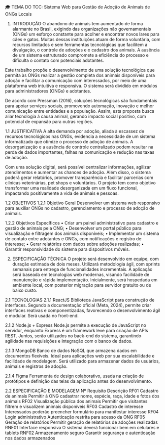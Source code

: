 🎓 TEMA DO TCC:
Sistema Web para Gestão de Adoção de Animais de ONGs Locais

1. INTRODUÇÃO
O abandono de animais tem aumentado de forma alarmante no Brasil, exigindo das organizações não governamentais (ONGs) um esforço constante para acolher e encontrar novos lares para cães e gatos. Muitas dessas instituições atuam de forma voluntária, com recursos limitados e sem ferramentas tecnológicas que facilitem a divulgação, o controle de adoções e o cadastro dos animais. A ausência de um sistema estruturado compromete a eficiência do processo e dificulta o contato com potenciais adotantes.

Este trabalho propõe o desenvolvimento de uma solução tecnológica que permita às ONGs realizar a gestão completa dos animais disponíveis para adoção e facilitar a comunicação com interessados, por meio de uma plataforma web intuitiva e responsiva. O sistema será dividido em módulos para administradores (ONGs) e adotantes.

De acordo com Pressman (2016), soluções tecnológicas são fundamentais para apoiar serviços sociais, promovendo automação, inovação e melhor comunicação entre entidades e a população. Assim, esta proposta busca aliar tecnologia à causa animal, gerando impacto social positivo, com potencial de expansão para outras regiões.

1.1 JUSTIFICATIVA
A alta demanda por adoção, aliada à escassez de recursos tecnológicos nas ONGs, evidencia a necessidade de um sistema informatizado que otimize o processo de adoção de animais. A desorganização e a ausência de controle centralizado podem resultar na perda de dados importantes, falhas na comunicação e redução nas taxas de adoção.

Com uma solução digital, será possível centralizar informações, agilizar atendimentos e aumentar as chances de adoção. Além disso, o sistema poderá gerar relatórios, promover transparência e facilitar parcerias com clínicas veterinárias, pet shops e voluntários. O projeto tem como objetivo transformar uma realidade desorganizada em um fluxo funcional, impactando positivamente a vida de animais e pessoas.

1.2 OBJETIVOS
1.2.1 Objetivo Geral
Desenvolver um sistema web responsivo para auxiliar ONGs no cadastro, gerenciamento e processo de adoção de animais.

1.2.2 Objetivos Específicos
• Criar um painel administrativo para cadastro e gestão de animais pela ONG;
• Desenvolver um portal público para visualização e filtragem dos animais disponíveis;
• Implementar um sistema de contato entre adotantes e ONGs, com notificações e registro de interesse;
• Gerar relatórios com dados sobre adoções realizadas;
• Garantir responsividade do sistema para dispositivos móveis.

2. ESPECIFICAÇÃO TÉCNICA
O projeto será desenvolvido em equipe, com duração estimada de dois meses. Utilizará metodologia ágil, com sprints semanais para entrega de funcionalidades incrementais. A aplicação será baseada em tecnologias web modernas, visando facilidade de manutenção e rápida implementação. Inicialmente, será hospedada em ambiente local, com posterior migração para servidor gratuito ou de baixo custo.

2.1 TECNOLOGIAS
2.1.1 ReactJS
Biblioteca JavaScript para construção de interfaces. Segundo a documentação oficial (Meta, 2024), permite criar interfaces reativas e componentizadas, favorecendo o desenvolvimento ágil e modular. Será usada no front-end.

2.1.2 Node.js + Express
Node.js permite a execução de JavaScript no servidor, enquanto Express é um framework leve para criação de APIs REST. Juntos, serão utilizados no back-end do sistema, garantindo agilidade nas requisições e integração com o banco de dados.

2.1.3 MongoDB
Banco de dados NoSQL que armazena dados em documentos flexíveis. Ideal para aplicações web por sua escalabilidade e facilidade de modelagem. Será utilizado para armazenar dados de usuários, animais e registros de adoção.

2.1.4 Figma
Ferramenta de design colaborativo, usada na criação de protótipos e definição das telas da aplicação antes do desenvolvimento.

2.2 ESPECIFICAÇÃO E MODELAGEM
Nº	Requisito	Descrição
RF01	Cadastro de animais	Permitir à ONG cadastrar nome, espécie, raça, idade e fotos dos animais
RF02	Visualização pública dos animais	Permitir que visitantes filtrem e visualizem animais disponíveis
RF03	Cadastro de interesse	Interessados poderão preencher formulário para manifestar interesse
RF04	Login administrativo	Autenticação restrita para acesso da ONG
RF05	Geração de relatórios	Permitir geração de relatórios de adoções realizadas
RNF01	Interface responsiva	O sistema deverá funcionar bem em celulares e tablets
RNF02	Armazenamento seguro	Garantir segurança e autenticação nos dados armazenados
